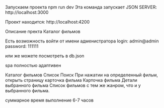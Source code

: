 Запускаем проекта
  npm run dev
Эта команда запускает JSON SERVER:
  http://localhost:3000

Проект находится: 
  http://localhost:4200

Описание пректа
Каталог фильмов

Есть возможность войти от имени адменистратора
  login: admin@admin
  password: 111111

или же можете посмотреть в db.json

spa полностью адаптивен

Каталог фильмов
  Список
  Поиск
  При нажатии на определенный фильм, открыть страницу карточка фильма
Карточка фильма
  Детали выбранного фильма
  Список фильмов с тем же жанром, что и у выбранного фильма.

  суммарное время выполнение 6-7 часов